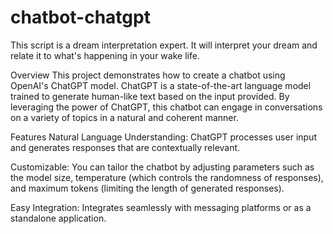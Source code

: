 # chatbot-chatgpt
This script is a dream interpretation expert. It will interpret your dream and relate it to what's happening in your wake life.

Overview
This project demonstrates how to create a chatbot using OpenAI's ChatGPT model. ChatGPT is a state-of-the-art language model trained to generate human-like text based on the input provided. By leveraging the power of ChatGPT, this chatbot can engage in conversations on a variety of topics in a natural and coherent manner.

Features
Natural Language Understanding: ChatGPT processes user input and generates responses that are contextually relevant.

Customizable: You can tailor the chatbot by adjusting parameters such as the model size, temperature (which controls the randomness of responses), and maximum tokens (limiting the length of generated responses).

Easy Integration: Integrates seamlessly with messaging platforms or as a standalone application.
